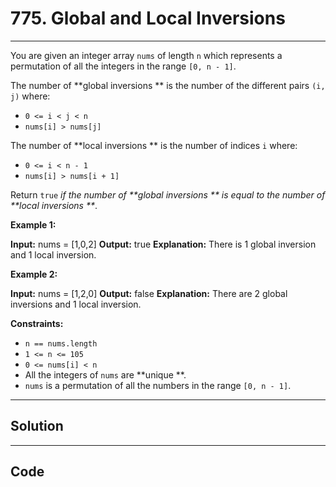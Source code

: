 # 775. Global and Local Inversions

---

You are given an integer array `nums` of length `n` which represents a permutation of all the integers in the range `[0, n - 1]`.

The number of **global inversions ** is the number of the different pairs `(i, j)` where:

  * `0 <= i < j < n`
  * `nums[i] > nums[j]`



The number of **local inversions ** is the number of indices `i` where:

  * `0 <= i < n - 1`
  * `nums[i] > nums[i + 1]`



Return `true` _if the number of **global inversions ** is equal to the number of **local inversions **_.

 

**Example 1:**


**Input:** nums = [1,0,2]
**Output:** true
**Explanation:** There is 1 global inversion and 1 local inversion.


**Example 2:**


**Input:** nums = [1,2,0]
**Output:** false
**Explanation:** There are 2 global inversions and 1 local inversion.


 

**Constraints:**

  * `n == nums.length`
  * `1 <= n <= 105`
  * `0 <= nums[i] < n`
  * All the integers of `nums` are **unique **.
  * `nums` is a permutation of all the numbers in the range `[0, n - 1]`.

---

## Solution



---

## Code
```python


```